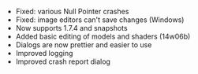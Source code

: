 - Fixed: various Null Pointer crashes
- Fixed: image editors can't save changes (Windows)
- Now supports 1.7.4 and snapshots
- Added basic editing of models and shaders (14w06b)
- Dialogs are now prettier and easier to use
- Improved logging
- Improved crash report dialog

